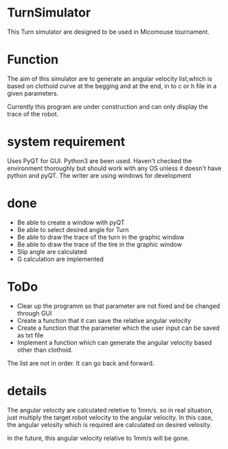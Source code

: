 # TurnSimulator
This Turn simulator are designed to be used in Micomouse tournament.

# Function
The aim of this simulator are to generate an angular velocity list,which is based on clothoid curve at the begging and at the end,
 in to c or h file in a given parameters.

Currently this program are under construction and can only display the trace of the robot.

# system requirement
Uses PyQT for GUI. Python3 are been used.
Haven't checked the environment thoroughly but should work with any OS unless it doesn't have python and pyQT.
The writer are using windows for development

# done
- Be able to create a window with pyQT
- Be able to select desired angle for Turn
- Be able to draw the trace of the turn in the graphic window
- Be able to draw the trace of the tire in the graphic window
- Slip angle are calculated
- G calculation are implemented

# ToDo
- Clear up the programm so that parameter are not fixed and be changed through GUI
- Create a function that it can save the relative angular velocity
- Create a function that the parameter which the user input can be saved as txt file
- Implement a function which can generate the angular velocity based other than clothoid.

The list are not in order. It can go back and forward.

# details
The angular velocity are calculated reletive to 1mm/s. so in real situation,
just multiply the target robot velocity to the angular velocity. In this case,
the angular velosity which is required are calculated on desired velosity.

In the future, this angular velocity relative to 1mm/s will be gone.
